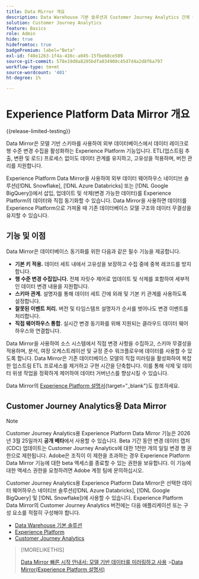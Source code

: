 ```yaml
---
title: Data Mirror 개요
description: Data Warehouse 기본 솔루션과 Customer Journey Analytics 간에 데이터를 동기화하는 방법을 이해합니다.
solution: Customer Journey Analytics
feature: Basics
role: Admin
hide: true
hidefromtoc: true
badgePremium: label="Beta"
exl-id: f40e1263-1f4a-416c-a045-15fbe68ce509
source-git-commit: 578e19d8a8205bdfa034900c45d7d4a2d8f6a797
workflow-type: tm+mt
source-wordcount: '401'
ht-degree: 1%

---
```


# Experience Platform Data Mirror 개요

{{release-limited-testing}}

Data Mirror은 모델 기반 스키마를 사용하여 외부 데이터베이스에서 데이터 레이크로 행 수준 변경 수집을 활성화하는 Experience Platform 기능입니다. ETL(업스트림 추출, 변환 및 로드) 프로세스 없이도 데이터 관계를 유지하고, 고유성을 적용하며, 버전 관리를 지원합니다.

Experience Platform Data Mirror을 사용하여 외부 데이터 웨어하우스 네이티브 솔루션([!DNL Snowflake], [!DNL Azure Databricks] 또는 [!DNL Google BigQuery])에서 삽입, 업데이트 및 삭제(변경 가능한 데이터)를 Experience Platform의 데이터와 직접 동기화할 수 있습니다. Data Mirror을 사용하면 데이터를 Experience Platform으로 가져올 때 기존 데이터베이스 모델 구조와 데이터 무결성을 유지할 수 있습니다.

## 기능 및 이점

Data Mirror은 데이터베이스 동기화를 위한 다음과 같은 필수 기능을 제공합니다.

* **기본 키 적용.** 데이터 세트 내에서 고유성을 보장하고 수집 중에 중복 레코드를 방지합니다.
* **행 수준 변경 수집입니다.** 전체 자릿수 제어로 업데이트 및 삭제를 포함하여 세부적인 데이터 변경 내용을 지원합니다.
* **스키마 관계.** 설명자를 통해 데이터 세트 간에 외래 및 기본 키 관계를 사용하도록 설정합니다.
* **잘못된 이벤트 처리.** 버전 및 타임스탬프 설명자가 순서를 벗어나도 변경 이벤트를 처리합니다.
* **직접 웨어하우스 통합.** 실시간 변경 동기화를 위해 지원되는 클라우드 데이터 웨어하우스와 연결합니다.

Data Mirror을 사용하여 소스 시스템에서 직접 변경 사항을 수집하고, 스키마 무결성을 적용하며, 분석, 여정 오케스트레이션 및 규정 준수 워크플로우에 데이터를 사용할 수 있도록 합니다. Data Mirror은 기존 데이터베이스 모델의 직접 미러링을 활성화하여 복잡한 업스트림 ETL 프로세스를 제거하고 구현 시간을 단축합니다. 이를 통해 삭제 및 데이터 위생 작업을 정확하게 제어하여 데이터 거버넌스를 향상시킬 수 있습니다.

Data Mirror의 [Experience Platform 설명서](https://experienceleague.adobe.com/ko/docs/experience-platform/xdm/data-mirror/overview){target="_blank"}도 참조하세요.

## Customer Journey Analytics용 Data Mirror

>[!NOTE]
>
>Customer Journey Analytics용 Experience Platform Data Mirror 기능은 2026년 3월 25일까지 **공개 베타**&#x200B;에서 사용할 수 있습니다. Beta 기간 동안 변경 데이터 캡처(CDC) 업데이트는 Customer Journey Analytics에 대한 1천만 개의 일일 변경 행 권한으로 제한됩니다. Adobe은 조직이 이 제한을 초과하는 경우 Experience Platform Data Mirror 기능에 대한 beta 액세스를 종료할 수 있는 권한을 보유합니다. 이 기능에 대한 액세스 권한을 요청하려면 Adobe 계정 팀에 문의하십시오.
>

Customer Journey Analytics용 Experience Platform Data Mirror은 선택한 데이터 웨어하우스 네이티브 솔루션([!DNL Azure Databricks], [!DNL Google BigQuery] 및 [!DNL Snowflake])에 사용할 수 있습니다. Experience Platform Data Mirror의 Customer Journey Analytics 버전에는 다음 애플리케이션 또는 구성 요소를 적절히 구성해야 합니다.

* [Data Warehouse 기본 솔루션](datawarehouse.md)
* [Experience Platform](aep.md)
* [Customer Journey Analytics](cja.md)

>[!MORELIKETHIS]
>
>[Data Mirror 빠른 시작 안내서: 모델 기반 데이터를 미러링하고 사용](model-based.md)
>&#x200B;>[Data Mirror(Experience Platform 설명서)](https://experienceleague.adobe.com/ko/docs/experience-platform/xdm/data-mirror/overview)
>
